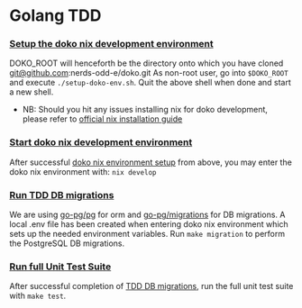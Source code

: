 # Golang TDD


### [Setup the doko nix development environment](#setup-doko-nix)

DOKO_ROOT will henceforth be the directory onto which you have cloned git@github.com:nerds-odd-e/doko.git
As non-root user, go into `$DOKO_ROOT` and execute `./setup-doko-env.sh`.
Quit the above shell when done and start a new shell.

- NB: Should you hit any issues installing nix for doko development, please refer to [official nix installation guide](https://nixos.org/download.html#download-nix)

### [Start doko nix development environment](#start-doko-nix)

After successful [doko nix environment setup](#setup-doko-nix) from above, you may enter the doko nix environment with:
`nix develop`

### [Run TDD DB migrations](#db-migrations)

We are using [go-pg/pg](https://github.com/go-pg/pg) for orm and [go-pg/migrations](https://github.com/go-pg/migrations) for DB migrations.
A local .env file has been created when entering doko nix environment which sets up the needed environment variables.
Run `make migration` to perform the PostgreSQL DB migrations.

### [Run full Unit Test Suite](#run-test-suite)

After successful completion of [TDD DB migrations](#db-migrations), run the full unit test suite with `make test`.
